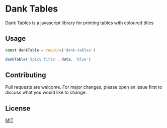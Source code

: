 # Dank Tables

Dank Tables is a javascript library for printing tables with coloured titles

## Usage

```javascript
const dankTable = require('dank-tables')

dankTable('Spicy Title', data, 'blue')
```

## Contributing
Pull requests are welcome. For major changes, please open an issue first to discuss what you would like to change.

## License
[MIT](https://choosealicense.com/licenses/mit/)